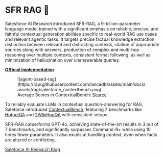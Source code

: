 **SFR RAG 📑**
====================================================================
Salesforce AI Research introduced SFR-RAG, a 9-billion-parameter language model trained with a significant emphasis on reliable, precise, and faithful contextual generation abilities specific to real-world RAG use cases and relevant agentic tasks. It targets precise factual knowledge extraction, distinction between relevant and distracting contexts, citation of appropriate sources along with answers, production of complex and multi-hop reasoning over multiple contexts, consistent format following, as well as minimization of hallucination over unanswerable queries.

**[Official Implementation](https://github.com/SalesforceAIResearch/SFR-RAG)**

<figure markdown="span">
  ![agent-based-rag](https://raw.githubusercontent.com/lancedb/assets/main/docs/assets/rag/salesforce_contextbench.png)
  <figcaption>Average Scores in ContextualBench: <a href="https://blog.salesforceairesearch.com/sfr-rag/">Source</a>
  </figcaption>
</figure>

To reliably evaluate LLMs in contextual question-answering for RAG, Saleforce introduced [ContextualBench](https://huggingface.co/datasets/Salesforce/ContextualBench?ref=blog.salesforceairesearch.com), featuring 7 benchmarks like [HotpotQA](https://arxiv.org/abs/1809.09600?ref=blog.salesforceairesearch.com) and [2WikiHopQA](https://www.aclweb.org/anthology/2020.coling-main.580/?ref=blog.salesforceairesearch.com) with consistent setups. 

SFR-RAG outperforms GPT-4o, achieving state-of-the-art results in 3 out of 7 benchmarks, and significantly surpasses Command-R+ while using 10 times fewer parameters. It also excels at handling context, even when facts are altered or conflicting.

[Saleforce AI Research Blog](https://blog.salesforceairesearch.com/sfr-rag/)
